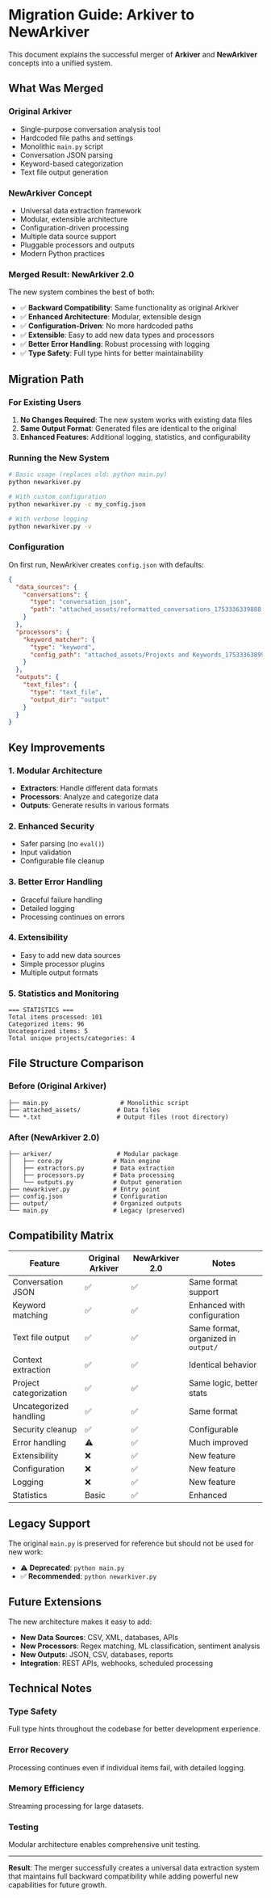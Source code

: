 # Migration Guide: Arkiver to NewArkiver

This document explains the successful merger of **Arkiver** and **NewArkiver** concepts into a unified system.

## What Was Merged

### Original Arkiver
- Single-purpose conversation analysis tool
- Hardcoded file paths and settings
- Monolithic `main.py` script
- Conversation JSON parsing
- Keyword-based categorization
- Text file output generation

### NewArkiver Concept
- Universal data extraction framework
- Modular, extensible architecture
- Configuration-driven processing
- Multiple data source support
- Pluggable processors and outputs
- Modern Python practices

### Merged Result: NewArkiver 2.0
The new system combines the best of both:
- ✅ **Backward Compatibility**: Same functionality as original Arkiver
- ✅ **Enhanced Architecture**: Modular, extensible design
- ✅ **Configuration-Driven**: No more hardcoded paths
- ✅ **Extensible**: Easy to add new data types and processors
- ✅ **Better Error Handling**: Robust processing with logging
- ✅ **Type Safety**: Full type hints for better maintainability

## Migration Path

### For Existing Users

1. **No Changes Required**: The new system works with existing data files
2. **Same Output Format**: Generated files are identical to the original
3. **Enhanced Features**: Additional logging, statistics, and configurability

### Running the New System

```bash
# Basic usage (replaces old: python main.py)
python newarkiver.py

# With custom configuration
python newarkiver.py -c my_config.json

# With verbose logging
python newarkiver.py -v
```

### Configuration

On first run, NewArkiver creates `config.json` with defaults:

```json
{
  "data_sources": {
    "conversations": {
      "type": "conversation_json",
      "path": "attached_assets/reformatted_conversations_1753336339888.json"
    }
  },
  "processors": {
    "keyword_matcher": {
      "type": "keyword",
      "config_path": "attached_assets/Projexts and Keywords_1753336389930.txt"
    }
  },
  "outputs": {
    "text_files": {
      "type": "text_file",
      "output_dir": "output"
    }
  }
}
```

## Key Improvements

### 1. Modular Architecture
- **Extractors**: Handle different data formats
- **Processors**: Analyze and categorize data
- **Outputs**: Generate results in various formats

### 2. Enhanced Security
- Safer parsing (no `eval()`)
- Input validation
- Configurable file cleanup

### 3. Better Error Handling
- Graceful failure handling
- Detailed logging
- Processing continues on errors

### 4. Extensibility
- Easy to add new data sources
- Simple processor plugins
- Multiple output formats

### 5. Statistics and Monitoring
```
=== STATISTICS ===
Total items processed: 101
Categorized items: 96
Uncategorized items: 5
Total unique projects/categories: 4
```

## File Structure Comparison

### Before (Original Arkiver)
```
├── main.py                    # Monolithic script
├── attached_assets/          # Data files
└── *.txt                     # Output files (root directory)
```

### After (NewArkiver 2.0)
```
├── arkiver/                  # Modular package
│   ├── core.py              # Main engine
│   ├── extractors.py        # Data extraction
│   ├── processors.py        # Data processing
│   └── outputs.py           # Output generation
├── newarkiver.py            # Entry point
├── config.json              # Configuration
├── output/                  # Organized outputs
└── main.py                  # Legacy (preserved)
```

## Compatibility Matrix

| Feature | Original Arkiver | NewArkiver 2.0 | Notes |
|---------|------------------|----------------|-------|
| Conversation JSON | ✅ | ✅ | Same format support |
| Keyword matching | ✅ | ✅ | Enhanced with configuration |
| Text file output | ✅ | ✅ | Same format, organized in `output/` |
| Context extraction | ✅ | ✅ | Identical behavior |
| Project categorization | ✅ | ✅ | Same logic, better stats |
| Uncategorized handling | ✅ | ✅ | Same format |
| Security cleanup | ✅ | ✅ | Configurable |
| Error handling | ⚠️ | ✅ | Much improved |
| Extensibility | ❌ | ✅ | New feature |
| Configuration | ❌ | ✅ | New feature |
| Logging | ❌ | ✅ | New feature |
| Statistics | Basic | ✅ | Enhanced |

## Legacy Support

The original `main.py` is preserved for reference but should not be used for new work:

- ⚠️ **Deprecated**: `python main.py`
- ✅ **Recommended**: `python newarkiver.py`

## Future Extensions

The new architecture makes it easy to add:

- **New Data Sources**: CSV, XML, databases, APIs
- **New Processors**: Regex matching, ML classification, sentiment analysis
- **New Outputs**: JSON, CSV, databases, reports
- **Integration**: REST APIs, webhooks, scheduled processing

## Technical Notes

### Type Safety
Full type hints throughout the codebase for better development experience.

### Error Recovery
Processing continues even if individual items fail, with detailed logging.

### Memory Efficiency
Streaming processing for large datasets.

### Testing
Modular architecture enables comprehensive unit testing.

---

**Result**: The merger successfully creates a universal data extraction system that maintains full backward compatibility while adding powerful new capabilities for future growth.